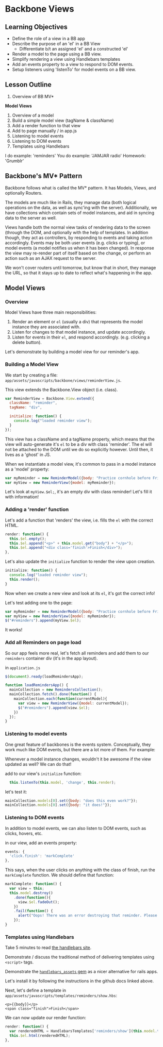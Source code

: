 # Backbone Views

## Learning Objectives

* Define the role of a view in a BB app
* Describe the purpose of an 'el' in a BB View
  * Differentiate b/t an assigned 'el' and a constructed 'el'
* Render a model to the page using a BB view.
* Simplify rendering a view using Handlebars templates
* Add an events property to a view to respond to DOM events.
* Setup listeners using 'listenTo' for model events on a BB view.

## Lesson Outline

1. Overview of BB MV*

**Model Views**

1. Overview of a model
2. Build a simple model view (tagName & className)
3. Add a render function to that view
4. Add to page manually / in app.js
5. Listening to model events
6. Listening to DOM events
7. Templates using Handlebars

I do example:   'reminders'
You do example: 'JAMJAR radio'
Homework:       'Grumblr'


## Backbone's MV* Pattern

Backbone follows what is called the MV* pattern. It has Models, Views, and
optionally Routers.

The models are much like in Rails, they manage data (both logical operations on
the data, as well as sync'ing with the server). Additionally, we have collections
which contain sets of model instances, and aid in syncing data to the server as
well.

Views handle both the normal view tasks of rendering data to the screen (through
the DOM, and optionally with the help of templates. In addition though, they act
as controllers, by responding to events and taking action accordingly. Events
may be both user events (e.g. clicks or typing), or model events (a model
notifies us when it has been changed). In response the view may re-render part
of itself based on the change, or perform an action such as an AJAX request to
the server.

We won't cover routers until tomorrow, but know that in short, they manage the
URL, so that it stays up to date to reflect what's happening in the app.


## Model Views

### Overview

Model Views have three main responsibilities:
1. Render an element or `el` (usually a div) that represents the model instance they are
associated with.
2. Listen for changes to that model instance, and update accordingly.
3. Listen for events in their `el`, and respond accordingly. (e.g. clicking a
  delete button).

Let's demonstrate by building a model view for our reminder's app.

### Building a Model View

We start by creating a file: `app/assets/javascripts/backbone/views/reminderView.js`.

This view extends the Backbone.View object (i.e. class).

```js
var ReminderView = Backbone.View.extend({
  className: "reminder",
  tagName: "div",

  initialize: function() {
    console.log("loaded reminder view");
  }
});
```

This view has a className and a tagName property, which means that the view will
auto-generate it's `el` to be a div with class 'reminder'. The el will not be
attached to the DOM until we do so explicitly however. Until then, it lives as
a 'ghost' in JS.

When we instantiate a model view, it's common to pass in a model instance as a
'model' property:

```js
var myReminder = new ReminderModel({body: "Practice cornhole before Friday."});
var myView = new ReminderView({model: myReminder});
```

Let's look at `myView.$el;`, it's an empty div with class reminder! Let's fill
it with information!

### Adding a 'render' function

Let's add a function that 'renders' the view, i.e. fills the `el` with the
correct HTML.

```js
render: function() {
  this.$el.empty();
  this.$el.append("<p>" + this.model.get("body") + "</p>");
  this.$el.append("<div class='finish'>Finish</div>");
},
```

Let's also update the `initialize` function to render the view upon creation.

```js
initialize: function() {
  console.log("loaded reminder view");
  this.render();
}
```

Now when we create a new view and look at its `el`, it's got the correct info!

Let's test adding one to the page:

```js
var myReminder = new ReminderModel({body: "Practice cornhole before Friday."});
var myView = new ReminderView({model: myReminder});
$("#reminders").append(myView.$el);
```

It works!

### Add all Reminders on page load

So our app feels more real, let's fetch all reminders and add them to our
`reminders` container div (it's in the app layout).

in `application.js`
```js
$(document).ready(loadRemindersApp);

function loadRemindersApp() {
  mainCollection = new RemindersCollection();
  mainCollection.fetch().done(function() {
    mainCollection.each(function(currentModel){
      var view = new ReminderView({model: currentModel});
      $("#reminders").append(view.$el);
    })
  });
}
```

### Listening to model events

One great feature of backbones is the events system. Conceptually, they work
much like DOM events, but there are a lot more of them. For example:

Whenever a model instance changes, wouldn't it be awesome if the view updated
as well? We can do that!

add to our view's `initialize` function:
```js
  this.listenTo(this.model, 'change', this.render);
```

let's test it:
```js
mainCollection.models[0].set({body: "does this even work?"});
mainCollection.models[0].set({body: "it does!"});
```

### Listening to DOM events

In addition to model events, we can also listen to DOM events, such as clicks,
hovers, etc.

in our view, add an events property:
```js
events: {
  'click.finish': 'markComplete'
},
```

This says, when the user clicks on anything with the class of finish, run the
`markComplete` function. We should define that function:

```js
markComplete: function() {
  var view = this;
  this.model.destroy()
    .done(function(){
      view.$el.fadeOut();
    })
    .fail(function() {
      alert("Oops! There was an error destroying that reminder. Please try again later.");
    });
}
```

### Templates using Handlebars

Take 5 minutes to read [the handlebars site](http://handlebarsjs.com).

Demonstrate / discuss the traditional method of delivering templates using
`<script>` tags.

Demonstrate the [`handlebars_assets` gem](https://github.com/leshill/handlebars_assets#installation) as a nicer alternative for rails apps.

Let's install it by following the instructions in the github docs linked above.

Next, let's define a template in `app/assets/javascripts/templates/reminders/show.hbs`:

```
<p>{{body}}</p>
<span class="finish">Finish</span>
```

We can now update our render function:
```js
render: function() {
  var renderedHTML = HandlebarsTemplates['reminders/show'](this.model.toJSON());
  this.$el.html(renderedHTML);
},
```
